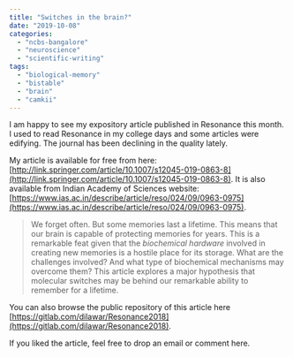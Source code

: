 ```yaml
---
title: "Switches in the brain?"
date: "2019-10-08"
categories: 
  - "ncbs-bangalore"
  - "neuroscience"
  - "scientific-writing"
tags: 
  - "biological-memory"
  - "bistable"
  - "brain"
  - "camkii"
---
```


I am happy to see my expository article published in Resonance this month. I used to read Resonance in my college days and some articles were edifying. The journal has been declining in the quality lately.

My article is available for free from here: [http://link.springer.com/article/10.1007/s12045-019-0863-8](http://link.springer.com/article/10.1007/s12045-019-0863-8). It is also available from Indian Academy of Sciences website: [https://www.ias.ac.in/describe/article/reso/024/09/0963-0975](https://www.ias.ac.in/describe/article/reso/024/09/0963-0975).

> We forget often. But some memories last a lifetime. This means that our brain is capable of protecting memories for years. This is a remarkable feat given that the _biochemical hardware_ involved in creating new memories is a hostile place for its storage. What are the challenges involved? And what type of biochemical mechanisms may overcome them? This article explores a major hypothesis that molecular switches may be behind our remarkable ability to remember for a lifetime.

You can also browse the public repository of this article here [https://gitlab.com/dilawar/Resonance2018](https://gitlab.com/dilawar/Resonance2018).

If you liked the article, feel free to drop an email or comment here.
